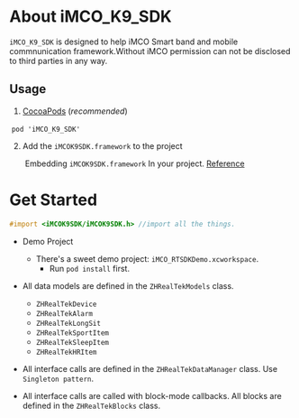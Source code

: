 # About iMCO_K9_SDK 

`iMCO_K9_SDK` is designed to help iMCO Smart band and mobile commnunication framework.Without iMCO permission can not be disclosed to third parties in any way.



## Usage
1.  [CocoaPods](https://cocoapods.org/) (*recommended*)

   ​     	`pod 'iMCO_K9_SDK'`

2. Add the `iMCOK9SDK.framework` to the project

   ​     Embedding `iMCOK9SDK.framework` In your project. [Reference](https://developer.apple.com/library/content/technotes/tn2435/_index.html#//apple_ref/doc/uid/DTS40017543-CH1-EMBED_SECTION)

# Get Started

```objective-c
#import <iMCOK9SDK/iMCOK9SDK.h> //import all the things.
```

* Demo Project
  * There's a sweet demo project: `iMCO_RTSDKDemo.xcworkspace`.
    * Run `pod install` first.
* All data models are defined in the `ZHRealTekModels` class.
  * `ZHRealTekDevice` 
  * `ZHRealTekAlarm`
  * `ZHRealTekLongSit`
  * `ZHRealTekSportItem`
  * `ZHRealTekSleepItem`
  * `ZHRealTekHRItem`


* All interface calls are defined in the `ZHRealTekDataManager` class. Use `Singleton pattern`.

* All interface calls are called with block-mode callbacks. All blocks are defined in the `ZHRealTekBlocks` class.

  ​

  ​

  ​




